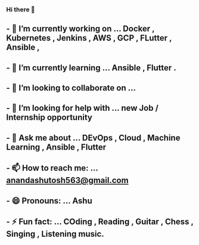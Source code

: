 ### Hi there 👋<br>
## - 🔭 I’m currently working on ... Docker , Kubernetes , Jenkins , AWS , GCP , FLutter , Ansible ,  <br>
## - 🌱 I’m currently learning ...  Ansible , Flutter .<br>
## - 👯 I’m looking to collaborate on ... <br>
## - 🤔 I’m looking for help with ... new Job / Internship opportunity<br>
## - 💬 Ask me about ... DEvOps , Cloud , Machine Learning ,  Ansible  , Flutter<br>
## - 📫 How to reach me: ... anandashutosh563@gmail.com<br>
## - 😄 Pronouns: ... Ashu<br>
## - ⚡ Fun fact: ... COding , Reading , Guitar , Chess , Singing , Listening music.<br>
